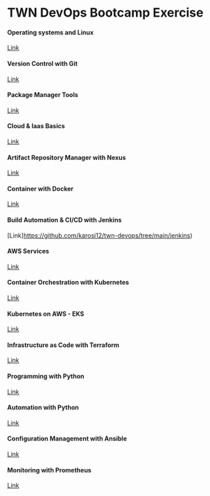 # TWN DevOps Bootcamp Exercise

#### Operating systems and Linux 
[Link](https://github.com/karosi12/bash-script)

#### Version Control with Git
[Link](https://gitlab.com/karosi12/git-execrise-3)

#### Package Manager Tools
[Link](https://github.com/karosi12/twn-devops/tree/main/build-tools-exercises)

#### Cloud & Iaas Basics
[Link](https://github.com/karosi12/twn-devops/tree/main/cloud-basics)

#### Artifact Repository Manager with Nexus
[Link](https://github.com/karosi12/twn-devops/tree/main/repository-manager)

#### Container with Docker
[Link](https://github.com/karosi12/twn-devops/tree/main/container-docker)

#### Build Automation & CI/CD with Jenkins
[Link]https://github.com/karosi12/twn-devops/tree/main/jenkins)

#### AWS Services
[Link](https://example.com)

#### Container Orchestration with Kubernetes
[Link](https://example.com)

#### Kubernetes on AWS - EKS
[Link](https://example.com)

#### Infrastructure as Code with Terraform
[Link](https://example.com)

#### Programming with Python
[Link](https://example.com)

#### Automation with Python
[Link](https://example.com)

#### Configuration Management with Ansible
[Link]()

#### Monitoring with Prometheus
[Link](https://example.com)